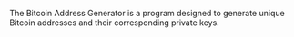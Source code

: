 The Bitcoin Address Generator is a program designed to generate unique Bitcoin addresses and their corresponding private keys.
